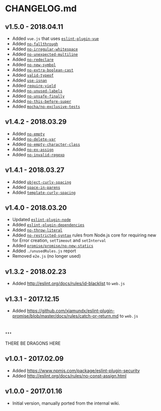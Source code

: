 # CHANGELOG.md

## v1.5.0 - 2018.04.11

- Added `vue.js` that uses [`eslint-plugin-vue`](https://github.com/vuejs/eslint-plugin-vue/)
- Added [`no-fallthrough`](https://eslint.org/docs/rules/no-fallthrough)
- Added [`no-irregular-whitespace`](https://eslint.org/docs/rules/no-irregular-whitespace)
- Added [`no-unexpected-multiline`](https://eslint.org/docs/rules/no-unexpected-multiline)
- Added [`no-redeclare`](https://eslint.org/docs/rules/no-redeclare)
- Added [`no-new-symbol`](https://eslint.org/docs/rules/no-new-symbol)
- Added [`no-extra-boolean-cast`](https://eslint.org/docs/rules/no-extra-boolean-cast)
- Added [`valid-typeof`](https://eslint.org/docs/rules/valid-typeof)
- Added [`use-isnan`](https://eslint.org/docs/rules/use-isnan)
- Added [`require-yield`](https://eslint.org/docs/rules/require-yield)
- Added [`no-unused-labels`](https://eslint.org/docs/rules/no-unused-labels)
- Added [`no-unsafe-finally`](https://eslint.org/docs/rules/no-unsafe-finally)
- Added [`no-this-before-super`](https://eslint.org/docs/rules/no-this-before-super) 
- Added [`mocha/no-exclusive-tests`](https://github.com/lo1tuma/eslint-plugin-mocha/blob/master/docs/rules/no-exclusive-tests.md)

## v1.4.2 - 2018.03.29

- Added [`no-empty`](https://eslint.org/docs/rules/no-empty)
- Added [`no-delete-var`](https://eslint.org/docs/rules/no-delete-var)
- Added [`no-empty-character-class`](https://eslint.org/docs/rules/no-empty-character-class)
- Added [`no-ex-assign`](https://eslint.org/docs/rules/no-ex-assign)
- Added [`no-invalid-regexp`](https://eslint.org/docs/rules/no-invalid-regexp)

## v1.4.1 - 2018.03.27

- Added [`object-curly-spacing`](https://eslint.org/docs/rules/object-curly-spacing)
- Added [`space-in-parens`](https://eslint.org/docs/rules/space-in-parens) 
- Added [`template-curly-spacing`](https://eslint.org/docs/rules/template-curly-spacing) 

## v1.4.0 - 2018.03.20

- Updated [`eslint-plugin-node`](https://github.com/mysticatea/eslint-plugin-node/releases/tag/v6.0.0)
- Added [`eslint-plugin-dependencies`](https://www.npmjs.com/package/eslint-plugin-dependencies)
- Added [`no-throw-literal`](https://eslint.org/docs/rules/no-throw-literal)
- Added [`no-restricted-syntax`](https://eslint.org/docs/rules/no-restricted-syntax) rules from Node.js core for requiring new for Error creation, `setTimeout` and `setInterval`
- Added [`promise/promise/no-new-statics`](https://github.com/xjamundx/eslint-plugin-promise/blob/master/docs/rules/no-new-statics.md)
- Added `./unusedRules.js` report
- Removed `e2e.js` (no longer used)

## v1.3.2 - 2018.02.23

- Added http://eslint.org/docs/rules/id-blacklist to `web.js`

## v1.3.1 - 2017.12.15

- Added https://github.com/xjamundx/eslint-plugin-promise/blob/master/docs/rules/catch-or-return.md to `web.js`

## ...

THERE BE DRAGONS HERE

## v1.0.1 - 2017.02.09

- Added https://www.npmjs.com/package/eslint-plugin-security
- Added http://eslint.org/docs/rules/no-const-assign.html

## v1.0.0 - 2017.01.16

- Initial version, manually ported from the internal wiki.
